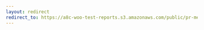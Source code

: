 ```yaml
---
layout: redirect
redirect_to: https://a8c-woo-test-reports.s3.amazonaws.com/public/pr-merge/39859/e2e/index.html
---
```


